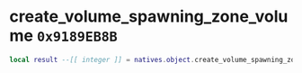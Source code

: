 # create_volume_spawning_zone_volume `0x9189EB8B`

```lua
local result --[[ integer ]] = natives.object.create_volume_spawning_zone_volume(_unk0 --[[ integer ]])
```